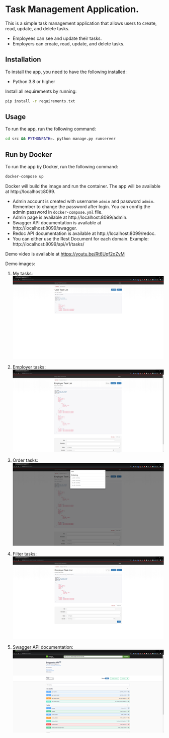 # Task Management Application.

This is a simple task management application that allows users to create, read, update, and delete tasks.

- Employees can see and update their tasks.
- Employers can create, read, update, and delete tasks.

## Installation

To install the app, you need to have the following installed:

- Python 3.8 or higher

Install all requirements by running:

```bash
pip install -r requirements.txt
```

## Usage

To run the app, run the following command:

```bash
cd src && PYTHONPATH=. python manage.py runserver
```

## Run by Docker

To run the app by Docker, run the following command:

```bash
docker-compose up
```

Docker will build the image and run the container. The app will be available at http://localhost:8099.

- Admin account is created with username `admin` and password `admin`. Remember to change the password after login. You can config the admin password in `docker-compose.yml` file.
- Admin page is available at http://localhost:8099/admin.
- Swagger API documentation is available at http://localhost:8099/swagger.
- Redoc API documentation is available at http://localhost:8099/redoc.
- You can either use the Rest Document for each domain. Example: http://localhost:8099/api/v1/tasks/

Demo video is available at https://youtu.be/Rt6Uqf2oZvM

Demo images:

1. My tasks:
   ![My tasks](docs/my_tasks.PNG)

2. Employer tasks:
   ![Employer tasks](docs/employer_tasks.PNG)

3. Order tasks:
   ![Order tasks](docs/employer_tasks_ordering.PNG)

4. Filter tasks:
   ![Filter tasks](docs/employer_tasks_filtering.PNG)

5. Swagger API documentation:
   ![Swagger API documentation](docs/swagger.PNG)

